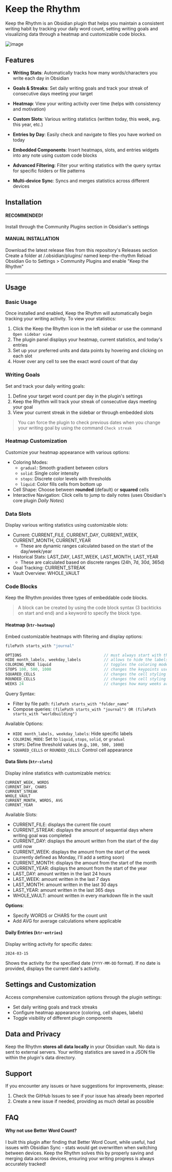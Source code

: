# Keep the Rhythm

Keep the Rhythm is an Obsidian plugin that helps you maintain a consistent writing habit by tracking your daily word count, setting writing goals and visualizing data through a heatmap and customizable code blocks.

![image](https://github.com/user-attachments/assets/8acd047d-68da-42d0-835d-6c7ab55b6f65)

## Features

- **Writing Stats**: Automatically tracks how many words/characters you write each day in Obsidian

- **Goals & Streaks**: Set daily writing goals and track your streak of consecutive days meeting your target

- **Heatmap**: View your writing activity over time (helps with consistency and motivation)
- **Custom Slots**: Various writing statistics (written today, this week, avg. this year, etc.)
- **Entries by Day**: Easily check and navigate to files you have worked on today

- **Embedded Components**: Insert heatmaps, slots, and entries widgets into any note using custom code blocks
- **Advanced Filtering**: Filter your writing statistics with the query syntax for specific folders or file patterns

- **Multi-device Sync**: Syncs and merges statistics across different devices

## Installation

#### RECOMMENDED!

Install through the Community Plugins section in Obsidian's settings

#### MANUAL INSTALLATION

Download the latest release files from this repository's Releases section
Create a folder at /.obsidian/plugins/ named keep-the-rhythm
Reload Obsidian
Go to Settings > Community Plugins and enable "Keep the Rhythm"

---

## Usage

### Basic Usage

Once installed and enabled, Keep the Rhythm will automatically begin tracking your writing activity. To view your statistics:

1. Click the Keep the Rhythm icon in the left sidebar or use the command `Open sidebar view`
2. The plugin panel displays your heatmap, current statistics, and today's entries
3. Set up your preferred units and data points by hovering and clicking on each slot
4. Hover over any cell to see the exact word count of that day

### Writing Goals

Set and track your daily writing goals:

1. Define your target word count per day in the plugin's settings
2. Keep the Rhythm will track your streak of consecutive days meeting your goal
3. View your current streak in the sidebar or through embedded slots

> You can force the plugin to check previous dates when you change your writing goal by using the command `Check streak`

### Heatmap Customization

Customize your heatmap appearance with various options:

- Coloring Modes:
    - `gradual`: Smooth gradient between colors
    - `solid`: Single color intensity
    - `stops`: Discrete color levels with thresholds
    - `liquid`: Color fills cells from bottom up
- Cell Shape: Choose between **rounded** (default) or **squared** cells
- Interactive Navigation: Click cells to jump to daily notes (uses Obsidian's core plugin _Daily Notes_)


### Data Slots

Display various writing statistics using customizable slots:

- Current: CURRENT_FILE, CURRENT_DAY, CURRENT_WEEK, CURRENT_MONTH, CURRENT_YEAR
    - These are dynamic ranges calculated based on the start of the day/week/year
- Historical Stats: LAST_DAY, LAST_WEEK, LAST_MONTH, LAST_YEAR
    - These are calculated based on discrete ranges (24h, 7d, 30d, 365d)
- Goal Tracking: CURRENT_STREAK
- Vault Overview: WHOLE_VAULT

### Code Blocks

Keep the Rhythm provides three types of embeddable code blocks.

> A block can be created by using the code block syntax (3 backticks on start and end) and a keyword to specify the block type.

#### Heatmap (`ktr-heatmap`)

Embed customizable heatmaps with filtering and display options:

```js
filePath starts_with "journal"

OPTIONS                                    // must always start with the OPTIONS header
HIDE month_labels, weekday_labels          // allows to hide the labels
COLORING_MODE liquid                       // toggles the coloring mode (liquid, stops, solid or gradual)
STOPS 100, 500, 1000                       // changes the keypoints used for calculating the color of the cells
SQUARED_CELLS                              // changes the cell styling for a more squared look
ROUNDED_CELLS                              // changes the cell styling for a rounded look
WEEKS 24                                   // changes how many weeks are displayed (can affect performance)
```

Query Syntax:

- Filter by file path: `filePath starts_with "folder_name"`
- Compose queries: `(filePath starts_with "journal") OR (filePath starts_with "worldbuilding")`

Available Options:

- `HIDE month_labels, weekday_labels`: Hide specific labels
- `COLORING_MODE`: Set to `liquid`, `stops`, `solid`, or `gradual`
- `STOPS`: Define threshold values (e.g., `100, 500, 1000`)
- `SQUARED_CELLS` or `ROUNDED_CELLS`: Control cell appearance

#### Data Slots (`ktr-slots`)

Display inline statistics with customizable metrics:

```ktr-slots
CURRENT_WEEK, WORDS
CURRENT_DAY, CHARS
CURRENT_STREAK
WHOLE_VAULT
CURRENT_MONTH, WORDS, AVG
CURRENT_YEAR
```

Available Slots:

- CURRENT_FILE: displays the current file count
- CURRENT_STREAK: displays the amount of sequential days where writing goal was completed
- CURRENT_DAY: displays the amount written from the start of the day until now
- CURRENT_WEEK: displays the amount from the start of the week (currently defined as Monday, I'll add a setting soon)
- CURRENT_MONTH: displays the amount from the start of the month
- CURRENT_YEAR: displays the amount from the start of the year
- LAST_DAY: amount written in the last 24 hours
- LAST_WEEK: amount written in the last 7 days
- LAST_MONTH: amount written in the last 30 days
- LAST_YEAR: amount written in the last 365 days
- WHOLE_VAULT: amount written in every markdown file in the vault

**Options**:

- Specify WORDS or CHARS for the count unit
- Add AVG for average calculations where applicable

#### Daily Entries (`ktr-entries`)

Display writing activity for specific dates:

```ktr-entries
2024-03-15
```

Shows the activity for the specified date (`YYYY-MM-DD` format). If no date is provided, displays the current date's activity.

## Settings and Customization

Access comprehensive customization options through the plugin settings:

- Set daily writing goals and track streaks
- Configure heatmap appearance (coloring, cell shapes, labels)
- Toggle visibility of different plugin components

## Data and Privacy

Keep the Rhythm **stores all data locally** in your Obsidian vault. No data is sent to external servers. Your writing statistics are saved in a JSON file within the plugin's data directory.

## Support

If you encounter any issues or have suggestions for improvements, please:

1. Check the GitHub Issues to see if your issue has already been reported
2. Create a new issue if needed, providing as much detail as possible

## FAQ

#### Why not use Better Word Count?

I built this plugin after finding that Better Word Count, while useful, had issues with Obsidian Sync - stats would get overwritten when switching between devices.
Keep the Rhythm solves this by properly saving and merging data across devices, ensuring your writing progress is always accurately tracked!
